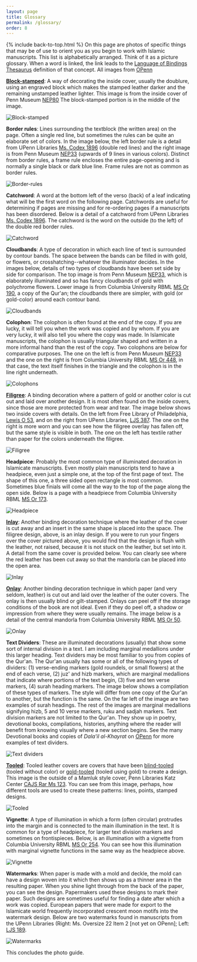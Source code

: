 ```yaml
---
layout: page
title: Glossary
permalink: /glossary/
order: 8
---
```

{% include back-to-top.html %}
On this page are photos of specific things that may be of use to orient you as you begin to work with Islamic manuscripts. This list is alphabetically arranged. Think of it as a picture glossary. When a word is linked, the link leads to the [Language of Bindings Thesaurus](https://www.ligatus.org.uk/lob/) definition of that concept. All images from [OPenn](http://openn.library.upenn.edu/html/muslimworld_contents.html)

[**Block-stamped**](https://www.ligatus.org.uk/lob/concept/3586): A way of decorating the inside cover, usually the doublure, using an engraved block which makes the stamped leather darker and the remaining unstamped leather lighter. This image is from the inside cover of Penn Museum [NEP80](http://openn.library.upenn.edu/Data/0016/html/NEP80.html) The block-stamped portion is in the middle of the image.

![Block-stamped](/islamicmss/assets/NEP80-inside-cover.jpg)

**Border rules**: Lines surrounding the textblock (the written area) on the page. Often a single red line, but sometimes the rules can be quite an elaborate set of colors. In the image below, the left border rule is a detail from UPenn Libraries [Ms. Codex 1896](http://openn.library.upenn.edu/Data/0002/html/mscodex1896.html) (double red lines) and the right image is from Penn Museum [NEP33](http://openn.library.upenn.edu/Data/0016/html/NEP33.html) (upwards of 9 lines in various colors). Distinct from border rules, a frame rule encloses the entire page-opening and is normally a single black or dark blue line. Frame rules are not as common as border rules.

![Border-rules](/islamicmss/assets/border-rules.jpg)

**Catchword**: A word at the bottom left of the verso (back) of a leaf indicating what will be the first word on the following page. Catchwords are useful for determining if pages are missing and for re-ordering pages if a manuscripts has been disordered. Below is a detail of a catchword from UPenn Libraries [Ms. Codex 1896](http://openn.library.upenn.edu/Data/0002/html/mscodex1896.html). The catchword is the word on the outside (to the left) of the double red border rules.

![Catchword](/islamicmss/assets/catchword-detail.jpg)

**Cloudbands**: A type of decoration in which each line of text is surrounded by contour bands. The space between the bands can be filled in with gold, or flowers, or crosshatching--whatever the illuminator decides. In the images below, details of two types of cloudbands have been set side by side for comparison. The top image is from Penn Museum [NEP33](http://openn.library.upenn.edu/Data/0016/html/NEP33.html), which is elaborately illuminated and so has fancy cloudbands of gold with polychrome flowers. Lower image is from Columbia University RBML [MS Or 190](http://openn.library.upenn.edu/Data/0032/html/ms_or_190.html), a copy of the Qur'an; the cloudbands there are simpler, with gold (or gold-color) around each contour band.

![Cloudbands](/islamicmss/assets/cloudbands.jpg)

**Colophon**: The colophon is often found at the end of the copy. If you are lucky, it will tell you when the work was copied and by whom. If you are very lucky, it will also tell you where the copy was made. In Islamicate manuscripts, the colophon is usually triangular shaped and written in a more informal hand than the rest of the copy. Two colophons are below for comparative purposes. The one on the left is from Penn Museum [NEP33](http://openn.library.upenn.edu/Data/0016/html/NEP33.html) and the one on the right is from Columbia University RBML [MS Or 448](http://openn.library.upenn.edu/Data/0032/html/ms_or_448.html), in that case, the text itself finishes in the triangle and the colophon is in the line right underneath.

![Colophons](/islamicmss/assets/colophons.jpg)

[**Filigree**](https://www.ligatus.org.uk/lob/concept/2895): A binding decoration where a pattern of gold or another color is cut out and laid over another design. It is most often found on the inside covers, since those are more protected from wear and tear. The image below shows two inside covers with details. On the left from Free Library of Philadelphia, [Lewis O 53](http://openn.library.upenn.edu/Data/0023/html/lewis_o_053.html), and on the right from UPenn Libraries, [LJS 387](http://openn.library.upenn.edu/Data/0001/html/ljs387.html). The one on the right is more worn and you can see how the filigree overlay has fallen off, but the same style is visible in both. The one on the left has textile rather than paper for the colors underneath the filigree.

![Filigree](/islamicmss/assets/filigree.jpg)

**Headpiece**: Probably the most common type of illuminated decoration in Islamicate manuscripts. Even mostly plain manuscripts tend to have a headpiece, even just a simple one, at the top of the first page of text. The shape of this one, a three sided open rectangle is most common. Sometimes blue finials will come all the way to the top of the page along the open side. Below is a page with a headpiece from Columbia University RBML [MS Or 173](http://openn.library.upenn.edu/Data/0032/html/ms_or_173.html).

![Headpiece](/islamicmss/assets/headpiece.jpg)

[**Inlay**](https://www.ligatus.org.uk/lob/concept/4236): Another binding decoration technique where the leather of the cover is cut away and an insert in the same shape is placed into the space. The filigree design, above, is an inlay design. If you were to run your fingers over the cover pictured above, you would find that the design is flush with the leather, not raised, because it is not stuck on the leather, but set into it. A detail from the same cover is provided below. You can clearly see where the red leather has been cut away so that the mandorla can be placed into the open area.

![Inlay](/islamicmss/assets/lewisO53-inlay-detail.jpg)

[**Onlay**](https://www.ligatus.org.uk/lob/concept/1462): Another binding decoration technique in which paper (and very seldom, leather) is cut out and laid over the leather of the outer covers. The onlay is then usually blind or gilt-stamped. Onlays can peel off if the storage conditions of the book are not ideal. Even if they do peel off, a shadow or impression from where they were usually remains. The image below is a detail of the central mandorla from Columbia University RBML [MS Or 50](http://openn.library.upenn.edu/Data/0032/html/ms_or_050.html).

![Onlay](/islamicmss/assets/onlay-detail.jpg)

**Text Dividers**: These are illuminated decorations (usually) that show some sort of internal division in a text. I am including marginal medallions under this larger heading. Text dividers may be most familiar to you from copies of the Qur'an. The Qur'an usually has some or all of the following types of dividers: (1) verse-ending markers (gold roundels, or small flowers) at the end of each verse, (2) juz' and hizb markers, which are marginal medallions that indicate where portions of the text begin, (3) five and ten verse markers, (4) surah heading markers. The image below shows a compilation of these types of markers. The style will differ from one copy of the Qur'an to another, but the function is the same. On the far left of the image are two examples of surah headings. The rest of the images are marginal medallions signifying hizb, 5 and 10 verse markers, ruku and sadjah markers. Text division markers are not limited to the Qur'an. They show up in poetry, devotional books, compilations, histories, anything where the reader will benefit from knowing visually where a new section begins. See the many Devotional books and copies of *Dala'il al-Khayrat* on [OPenn](http://openn.library.upenn.edu/html/muslimworld_contents.html) for more examples of text dividers.

![Text dividers](/islamicmss/assets/marginalmedallions.jpg)

[**Tooled**](https://www.ligatus.org.uk/lob/concept/1678): Tooled leather covers are covers that have been [blind-tooled](https://www.ligatus.org.uk/lob/concept/2288) (tooled without color) or [gold-tooled](https://www.ligatus.org.uk/lob/concept/1371) (tooled using gold) to create a design. This image is the outside of a Mamluk style cover, Penn Libraries Katz Center [CAJS Rar Ms 123](http://openn.library.upenn.edu/Data/0002/html/kcajs_rar_ms123.html). You can see from this image, perhaps, how different tools are used to create these patterns: lines, points, stamped designs.

![Tooled](/islamicmss/assets/tooled.jpg)

**Vignette**: A type of illumination in which a form (often circular) protrudes into the margin and is connected to the main illumination in the text. It is common for a type of headpiece, for larger text division markers and sometimes on frontispieces. Below, is an illumination with a vignette from Columbia University RBML [MS Or 254](http://openn.library.upenn.edu/Data/0032/html/ms_or_254.html). You can see how this illumination with marginal vignette functions in the same way as the headpiece above.

![Vignette](/islamicmss/assets/vignette.jpg)

**Watermarks**: When paper is made with a mold and deckle, the mold can have a design woven into it which then shows up as a thinner area in the resulting paper. When you shine light through from the back of the paper, you can see the design. Papermakers used these designs to mark their paper. Such designs are sometimes useful for finding a date after which a work was copied. European papers that were made for export to the Islamicate world frequently incorporated crescent moon motifs into the watermark design. Below are two watermarks found in manuscripts from the UPenn Libraries (Right: Ms. Oversize 22 Item 2 [not yet on OPenn]; Left: [LJS 189](http://openn.library.upenn.edu/Data/0001/html/ljs189.html).

![Watermarks](/islamicmss/assets/watermarks.jpg)

This concludes the photo guide.
